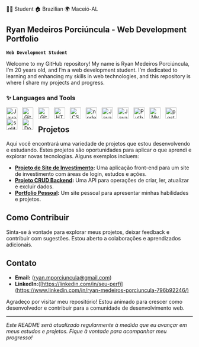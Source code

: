 👨‍💻 Student 🏠 Brazilian 🌍 Maceió-AL

## Ryan Medeiros Porciúncula -  Web Development Portfolio

**`Web Development Student`**

Welcome to my GitHub repository! My name is Ryan Medeiros Porciúncula, I’m 20 years old, and I’m a web development student. I’m dedicated to learning and enhancing my skills in web technologies, and this repository is where I share my projects and progress.

### ✨ Languages and Tools

<p align="center">
  <img align="left" alt="Java" width="30px" style="padding-right:10px;" src="https://cdn.jsdelivr.net/gh/devicons/devicon/icons/java/java-original.svg"/>
  <img align="left" alt="Git" width="30px" style="padding-right:10px;" src="https://cdn.jsdelivr.net/gh/devicons/devicon/icons/git/git-original.svg" />
  <img align="left" alt="GitHub" width="30px" style="padding-right:10px;" src="https://cdn.jsdelivr.net/gh/devicons/devicon/icons/github/github-original.svg" />
  <img align="left" alt="HTML" width="30px" style="padding-right:10px;" src="https://cdn.jsdelivr.net/gh/devicons/devicon/icons/html5/html5-plain.svg" />
  <img align="left" alt="CSS" width="30px" style="padding-right:10px;" src="https://cdn.jsdelivr.net/gh/devicons/devicon/icons/css3/css3-plain.svg" />
  <img align="left" alt="nodejs" width="30px" style="padding-right:10px;" src="https://cdn.jsdelivr.net/gh/devicons/devicon/icons/typescript/typescript-plain.svg" />
    <img align="left" alt="JavaScript" width="30px" style="padding-right:10px;" src="https://cdn.jsdelivr.net/gh/devicons/devicon/icons/nodejs/nodejs-plain.svg" />
  <img align="left" alt="JavaScript" width="30px" style="padding-right:10px;" src="https://cdn.jsdelivr.net/gh/devicons/devicon/icons/javascript/javascript-plain.svg" />
  <img align="left" alt="Python" width="30px" style="padding-right:10px;" src="https://cdn.jsdelivr.net/gh/devicons/devicon/icons/python/python-plain.svg" />
  <img align="left" alt="MySQL" width="30px" style="padding-right:10px;" src="https://cdn.jsdelivr.net/gh/devicons/devicon/icons/mysql/mysql-plain.svg" />
  <img align="left" alt="postgresql" width="30px" style="padding-right:10px;" src="https://cdn.jsdelivr.net/gh/devicons/devicon/icons/postgresql/postgresql-plain.svg" />
  <img align="left" alt="sqlite" width="30px" style="padding-right:10px;" src="https://cdn.jsdelivr.net/gh/devicons/devicon/icons/sqlite/sqlite-plain.svg" />
  <img align="left" alt="Docker" width="30px" style="padding-right:10px;" src="https://cdn.jsdelivr.net/gh/devicons/devicon/icons/docker/docker-plain.svg" />
</p>

</br>




## Projetos ##

Aqui você encontrará uma variedade de projetos que estou desenvolvendo e estudando. Estes projetos são oportunidades para aplicar o que aprendi e explorar novas tecnologias. Alguns exemplos incluem:

- **[Projeto de Site de Investimento](https://github.com/Ryanmedeirosp/Projeto-Integrador):** Uma aplicação front-end para um site de investimento com áreas de login, estudos e ações.
- **[Projeto CRUD Backend](https://github.com/juneonju/Back-End-Projeto-Integrador):** Uma API para operações de criar, ler, atualizar e excluir dados.
- **[Portfolio Pessoal](https://github.com/Ryanmedeirosp/rocketseat):** Um site pessoal para apresentar minhas habilidades e projetos.

## Como Contribuir

Sinta-se à vontade para explorar meus projetos, deixar feedback e contribuir com sugestões. Estou aberto a colaborações e aprendizados adicionais.

## Contato

- **Email:** (ryan.mporciuncula@gmail.com)
- **LinkedIn:**([https://linkedin.com/in/seu-perfi](https://www.linkedin.com/in/ryan-medeiros-porciuncula-796b92246/)


Agradeço por visitar meu repositório! Estou animado para crescer como desenvolvedor e contribuir para a comunidade de desenvolvimento web. 

---

*Este README será atualizado regularmente à medida que eu avançar em meus estudos e projetos. Fique à vontade para acompanhar meu progresso!*





